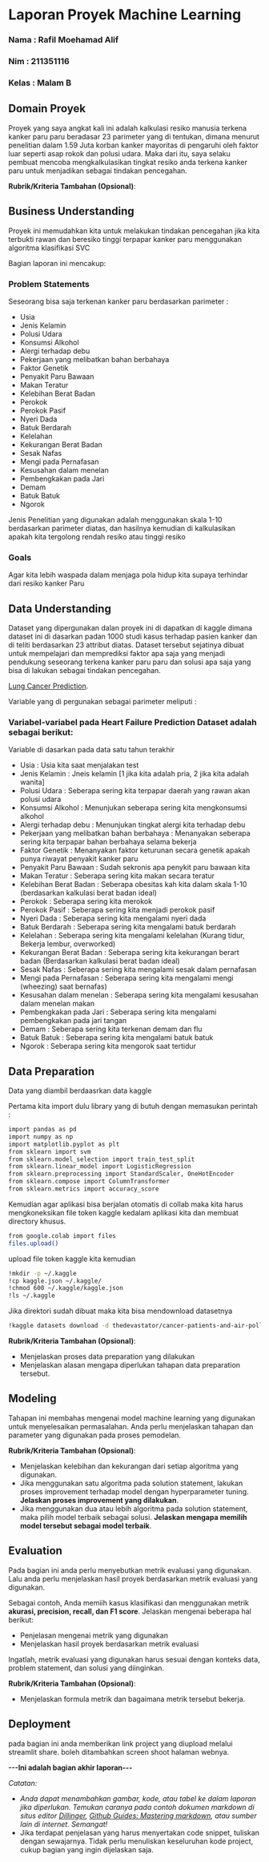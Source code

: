 # Laporan Proyek Machine Learning
### Nama : Rafil Moehamad Alif
### Nim : 211351116
### Kelas : Malam B

## Domain Proyek

Proyek yang saya angkat kali ini adalah kalkulasi resiko manusia terkena kanker paru paru beradasar 23 parimeter yang di tentukan, dimana menurut penelitian dalam 1.59 Juta korban kanker mayoritas di pengaruhi oleh faktor luar seperti asap rokok dan polusi udara.
Maka dari itu, saya selaku pembuat mencoba mengkalkulasikan tingkat resiko anda terkena kanker paru untuk menjadikan sebagai tindakan pencegahan.

**Rubrik/Kriteria Tambahan (Opsional)**:

## Business Understanding

Proyek ini memudahkan kita untuk melakukan tindakan pencegahan jika kita terbukti rawan dan beresiko tinggi terpapar kanker paru menggunakan algoritma klasifikasi SVC

Bagian laporan ini mencakup:

### Problem Statements

Seseorang bisa saja terkenan kanker paru berdasarkan parimeter :
- Usia
- Jenis Kelamin
- Polusi Udara
- Konsumsi Alkohol
- Alergi terhadap debu
- Pekerjaan yang melibatkan bahan berbahaya
- Faktor Genetik
- Penyakit Paru Bawaan
- Makan Teratur
- Kelebihan Berat Badan
- Perokok
- Perokok Pasif
- Nyeri Dada
- Batuk Berdarah
- Kelelahan
- Kekurangan Berat Badan
- Sesak Nafas
- Mengi pada Pernafasan
- Kesusahan dalam menelan
- Pembengkakan pada Jari
- Demam
- Batuk Batuk
- Ngorok

Jenis Penelitian yang digunakan adalah menggunakan skala 1-10 berdasarkan parimeter diatas, dan hasilnya kemudian di kalkulasikan apakah kita tergolong rendah resiko atau tinggi resiko

### Goals

Agar kita lebih waspada dalam menjaga pola hidup kita supaya terhindar dari resiko kanker Paru

## Data Understanding
Dataset yang dipergunakan dalan proyek ini di dapatkan di kaggle dimana dataset ini di dasarkan padan 1000 studi kasus terhadap pasien kanker dan di teliti berdasarkan 23 attribut diatas.
Dataset tersebut sejatinya dibuat untuk mempelajari dan memprediksi faktor apa saja yang menjadi pendukung seseorang terkena kanker paru paru dan solusi apa saja yang bisa di lakukan sebagai tindakan pencegahan.

[Lung Cancer Prediction](https://www.kaggle.com/datasets/thedevastator/cancer-patients-and-air-pollution-a-new-link).

Variable yang di pergunakan sebagai parimeter meliputi :  

### Variabel-variabel pada Heart Failure Prediction Dataset adalah sebagai berikut:
Variable di dasarkan pada data satu tahun terakhir
- Usia : Usia kita saat menjalakan test
- Jenis Kelamin : Jneis kelamin [1 jika kita adalah pria, 2 jika kita adalah wanita]
- Polusi Udara : Seberapa sering kita terpapar daerah yang rawan akan polusi udara
- Konsumsi Alkohol : Menunjukan seberapa sering kita mengkonsumsi alkohol
- Alergi terhadap debu : Menunjukan tingkat alergi kita terhadap debu
- Pekerjaan yang melibatkan bahan berbahaya : Menanyakan seberapa sering kita terpapar bahan berbahaya selama bekerja
- Faktor Genetik : Menanyakan faktor keturunan secara genetik apakah punya riwayat penyakit kanker paru
- Penyakit Paru Bawaan : Sudah sekronis apa penykit paru bawaan kita
- Makan Teratur : Seberapa sering kita makan secara teratur
- Kelebihan Berat Badan : Seberapa obesitas kah kita dalam skala 1-10 (berdasarkan kalkulasi berat badan ideal)
- Perokok : Seberapa sering kita merokok
- Perokok Pasif : Seberapa sering kita menjadi perokok pasif
- Nyeri Dada : Seberapa sering kita mengalami nyeri dada
- Batuk Berdarah : Seberapa sering kita mengalami batuk berdarah
- Kelelahan : Seberapa sering kita mengalami kelelahan (Kurang tidur, Bekerja lembur, overworked)
- Kekurangan Berat Badan : Seberapa sering kita kekurangan berart badan (Berdasarkan kalkulasi berat badan ideal)
- Sesak Nafas : Seberapa sering kita mengalami sesak dalam pernafasan
- Mengi pada Pernafasan : Seberapa sering kita mengalami mengi (wheezing) saat bernafas)
- Kesusahan dalam menelan : Seberapa sering kita mengalami kesusahan dalam menelan makan
- Pembengkakan pada Jari : Seberapa sering kita mengalami pembengkakan pada jari tangan
- Demam : Seberapa sering kita terkenan demam dan flu
- Batuk Batuk : Seberapa sering kita mengalami batuk batuk
- Ngorok : Seberapa sering kita mengorok saat tertidur


## Data Preparation
Data yang diambil berdaasrkan data kaggle

Pertama kita import dulu library yang di butuh dengan memasukan perintah :

```bash
import pandas as pd
import numpy as np
import matplotlib.pyplot as plt
from sklearn import svm
from sklearn.model_selection import train_test_split
from sklearn.linear_model import LogisticRegression
from sklearn.preprocessing import StandardScaler, OneHotEncoder
from sklearn.compose import ColumnTransformer
from sklearn.metrics import accuracy_score
```
Kemudian agar aplikasi bisa berjalan otomatis di collab maka kita harus mengkoneksikan file token kaggle kedalam aplikasi kita dan membuat directory khusus.

```bash
from google.colab import files
files.upload()
```
upload file token kaggle kita kemudian

```bash
!mkdir -p ~/.kaggle
!cp kaggle.json ~/.kaggle/
!chmod 600 ~/.kaggle/kaggle.json
!ls ~/.kaggle
```

Jika direktori sudah dibuat maka kita bisa mendownload datasetnya 

```bash
!kaggle datasets download -d thedevastator/cancer-patients-and-air-pollution-a-new-link
```

**Rubrik/Kriteria Tambahan (Opsional)**: 
- Menjelaskan proses data preparation yang dilakukan
- Menjelaskan alasan mengapa diperlukan tahapan data preparation tersebut.

## Modeling
Tahapan ini membahas mengenai model machine learning yang digunakan untuk menyelesaikan permasalahan. Anda perlu menjelaskan tahapan dan parameter yang digunakan pada proses pemodelan.

**Rubrik/Kriteria Tambahan (Opsional)**: 
- Menjelaskan kelebihan dan kekurangan dari setiap algoritma yang digunakan.
- Jika menggunakan satu algoritma pada solution statement, lakukan proses improvement terhadap model dengan hyperparameter tuning. **Jelaskan proses improvement yang dilakukan**.
- Jika menggunakan dua atau lebih algoritma pada solution statement, maka pilih model terbaik sebagai solusi. **Jelaskan mengapa memilih model tersebut sebagai model terbaik**.

## Evaluation
Pada bagian ini anda perlu menyebutkan metrik evaluasi yang digunakan. Lalu anda perlu menjelaskan hasil proyek berdasarkan metrik evaluasi yang digunakan.

Sebagai contoh, Anda memiih kasus klasifikasi dan menggunakan metrik **akurasi, precision, recall, dan F1 score**. Jelaskan mengenai beberapa hal berikut:
- Penjelasan mengenai metrik yang digunakan
- Menjelaskan hasil proyek berdasarkan metrik evaluasi

Ingatlah, metrik evaluasi yang digunakan harus sesuai dengan konteks data, problem statement, dan solusi yang diinginkan.

**Rubrik/Kriteria Tambahan (Opsional)**: 
- Menjelaskan formula metrik dan bagaimana metrik tersebut bekerja.

## Deployment
pada bagian ini anda memberikan link project yang diupload melalui streamlit share. boleh ditambahkan screen shoot halaman webnya.

**---Ini adalah bagian akhir laporan---**

_Catatan:_
- _Anda dapat menambahkan gambar, kode, atau tabel ke dalam laporan jika diperlukan. Temukan caranya pada contoh dokumen markdown di situs editor [Dillinger](https://dillinger.io/), [Github Guides: Mastering markdown](https://guides.github.com/features/mastering-markdown/), atau sumber lain di internet. Semangat!_
- Jika terdapat penjelasan yang harus menyertakan code snippet, tuliskan dengan sewajarnya. Tidak perlu menuliskan keseluruhan kode project, cukup bagian yang ingin dijelaskan saja.

